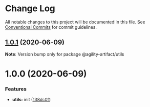 # Change Log

All notable changes to this project will be documented in this file.
See [Conventional Commits](https://conventionalcommits.org) for commit guidelines.

## [1.0.1](https://github.com/AgilityJin/agility-artifact/compare/@agility-artifact/utils@1.0.0...@agility-artifact/utils@1.0.1) (2020-06-09)

**Note:** Version bump only for package @agility-artifact/utils





# 1.0.0 (2020-06-09)


### Features

* **utils:** init ([138dc0f](https://github.com/AgilityJin/agility-artifact/commit/138dc0fcd34fff9ea6066c92d09b432b50894f21))
